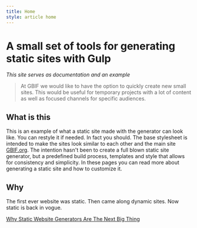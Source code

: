 ```yaml
---
title: Home
style: article home
---
```


# A small set of tools for generating static sites with Gulp

_This site serves as documentation and an example_

> At GBIF we would like to have the option to quickly create new small sites. This would be useful for temporary projects with a lot of content as well as focused channels for specific audiences. 

## What is this

This is an example of what a static site made with the generator can look like. You can restyle it if needed. In fact you should. The base stylesheet is intended to make the sites look similar to each other and the main site [GBIF.org](http://gbif.org). The intention hasn't been to create a full blown static site generator, but a predefined build process, templates and style that allows for consistency and simplicity. In these pages you can read more about generating a static site and how to customize it.

## Why
The first ever website was static. Then came along dynamic sites. Now static is back in vogue.

[Why Static Website Generators Are The Next Big Thing](http://www.smashingmagazine.com/2015/11/modern-static-website-generators-next-big-thing/)

